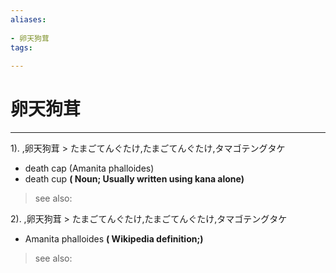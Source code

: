 ```yaml
---
aliases:
    
- 卵天狗茸
tags:
    
---
```


# 卵天狗茸
---
1).
,卵天狗茸 > たまごてんぐたけ,たまごてんぐたけ,タマゴテングタケ

- death cap (Amanita phalloides)
- death cup
**( Noun; Usually written using kana alone)**
> see also: 
            
2).
,卵天狗茸 > たまごてんぐたけ,たまごてんぐたけ,タマゴテングタケ

- Amanita phalloides
**( Wikipedia definition;)**
> see also: 
            